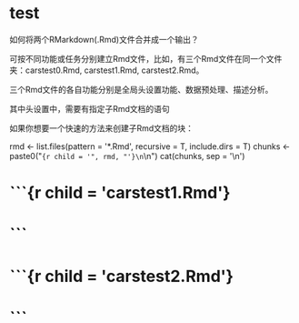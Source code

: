 # test
如何将两个RMarkdown(.Rmd)文件合并成一个输出？

可按不同功能或任务分别建立Rmd文件，比如，有三个Rmd文件在同一个文件夹：carstest0.Rmd, carstest1.Rmd, carstest2.Rmd。

三个Rmd文件的各自功能分别是全局头设置功能、数据预处理、描述分析。

其中头设置中，需要有指定子Rmd文档的语句

如果你想要一个快速的方法来创建子Rmd文档的块：

rmd <- list.files(pattern = '*.Rmd', recursive = T, include.dirs = T)
chunks <- paste0("```{r child = '", rmd, "'}\n```\n")
cat(chunks, sep = '\n')
# ```{r child = 'carstest1.Rmd'}
# ```
#
# ```{r child = 'carstest2.Rmd'}
# ```
